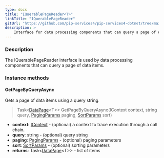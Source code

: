 ```yaml
---
type: docs
title: "IQuerablePageReader<T>"
linkTitle: "IQuerablePageReader"
gitUrl: "https://github.com/pip-services4/pip-services4-dotnet/tree/main/pip-services4-persistence-dotnet"
description: >
    Interface for data processing components that can query a page of data items.
---
```


### Description

The IQuerablePageReader interface is used by data processing components that can query a page of data items.

### Instance methods

#### GetPageByQueryAsync
Gets a page of data items using a query string.

> Task<[DataPage](../../../data/query/data_page)\<T\>> GetPageByQueryAsync(IContext context, string query, [PagingParams](../../../data/query/paging_params) paging, [SortParams](../../../data/query/sort_params) sort)

- **context**: [IContext](../../../components/context/icontext) - (optional) a context to trace execution through a call chain.
- **query**: string - (optional) query string
- **paging**: [PagingParams](../../../data/query/paging_params) - (optional) paging parameters
- **sort**: [SortParams](../../../data/query/sort_params) - (optional) sorting parameters
- **returns**: Task<[DataPage](../../../data/query/data_page)\<T\>> - list of items

